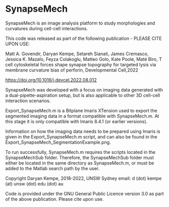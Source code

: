 # SynapseMech

SynapseMech is an image analysis platform to study morphologies and curvatures during cell-cell interactions.

This code was released as part of the following publication - PLEASE CITE UPON USE:

Matt A. Govendir, Daryan Kempe, Setareh Sianati, James Cremasco, Jessica K. Mazalo, Feyza Colakoglu, Matteo Golo, Kate Poole, Maté Biro,
T cell cytoskeletal forces shape synapse topography for targeted lysis via membrane curvature bias of perforin,
Developmental Cell,2022

https://doi.org/10.1016/j.devcel.2022.08.012

SynapseMech was developed with a focus on imaging data generated with a dual-pipette-aspiration setup, but is also applicable to
other 3D cell-cell interaction scenarios. 

Export_SynapseMech.m is a Bitplane Imaris XTension used to export the segmented imaging data in a format compatible with SynapseMech.m.
At this stage it is only compatible with Imaris 8.4.1 (or earlier versions). 

Information on how the imaging data needs to be prepared using Imaris is given in the Export_SynapseMech.m script, 
and can also be found in the Export_SynapseMech_SegmentationExample.png.

To run successfully, SynapseMech.m requires the scripts located in the SynapseMechSub folder. 
Therefore, the SynapseMechSub folder must either be located in the same directory as SynapseMech.m, 
or must be added to the Matlab search path by the user.

Copyright Daryan Kempe, 2018-2022, UNSW Sydney
email: d (dot) kempe (at) unsw (dot) edu (dot) au


Code is provided under the GNU General Public Licence version 3.0 as part of the above publication. Please cite upon use.
